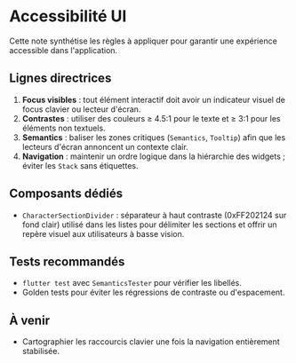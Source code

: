 <!--
Fichier : docs/ui/accessibility.md
Rôle : Décrire les règles d'accessibilité UI retenues pendant la refonte.
Dépendances : Flutter Material, recommandations WCAG.
Exemple d'usage : Consulter avant de modifier la structure des écrans.
-->

# Accessibilité UI

Cette note synthétise les règles à appliquer pour garantir une expérience accessible dans l'application.

## Lignes directrices
1. **Focus visibles** : tout élément interactif doit avoir un indicateur visuel de focus clavier ou lecteur d'écran.
2. **Contrastes** : utiliser des couleurs ≥ 4.5:1 pour le texte et ≥ 3:1 pour les éléments non textuels.
3. **Semantics** : baliser les zones critiques (`Semantics`, `Tooltip`) afin que les lecteurs d'écran annoncent un contexte clair.
4. **Navigation** : maintenir un ordre logique dans la hiérarchie des widgets ; éviter les `Stack` sans étiquettes.

## Composants dédiés
- `CharacterSectionDivider` : séparateur à haut contraste (0xFF202124 sur fond clair) utilisé dans les listes pour délimiter les sections et offrir un repère visuel aux utilisateurs à basse vision.

## Tests recommandés
- `flutter test` avec `SemanticsTester` pour vérifier les libellés.
- Golden tests pour éviter les régressions de contraste ou d'espacement.

## À venir
- Cartographier les raccourcis clavier une fois la navigation entièrement stabilisée.

